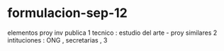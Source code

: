 # formulacion-sep-12
elementos proy inv publica
1 tecnico : estudio del arte - proy similares
2 intituciones : ONG , secretarias , 
3
